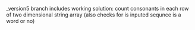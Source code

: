 _version5 branch includes working solution:
count consonants in each row of two dimensional string array
(also checks for is inputed sequnce is a word or no)
